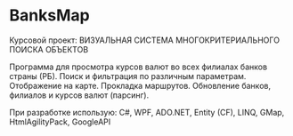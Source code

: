 # BanksMap
Курсовой проект: ВИЗУАЛЬНАЯ СИСТЕМА МНОГОКРИТЕРИАЛЬНОГО ПОИСКА ОБЪЕКТОВ


Программа для просмотра курсов валют во всех филиалах банков страны (РБ).
Поиск и фильтрация по различным параметрам. Отображение на карте. Прокладка маршрутов. 
Обновление банков, филиалов и курсов валют (парсинг).

При разработке использую:
C#, WPF, ADO.NET, Entity (CF), LINQ, GMap, HtmlAgilityPack, GoogleAPI
